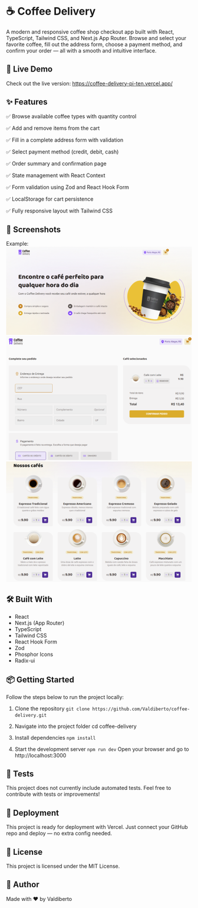# ☕ Coffee Delivery

A modern and responsive coffee shop checkout app built with React, TypeScript, Tailwind CSS, and Next.js App Router. Browse and select your favorite coffee, fill out the address form, choose a payment method, and confirm your order — all with a smooth and intuitive interface.

## 🚀 Live Demo

Check out the live version: https://coffee-delivery-pi-ten.vercel.app/

## ✨ Features

✅ Browse available coffee types with quantity control

✅ Add and remove items from the cart

✅ Fill in a complete address form with validation

✅ Select payment method (credit, debit, cash)

✅ Order summary and confirmation page

✅ State management with React Context

✅ Form validation using Zod and React Hook Form

✅ LocalStorage for cart persistence

✅ Fully responsive layout with Tailwind CSS

## 📸 Screenshots

Example:
![home page](public/images/preview1.png)
![checkout page](public/images/preview2.png)
![coffe list](public/images/preview3.png)

## 🛠️ Built With

- React
- Next.js (App Router)
- TypeScript
- Tailwind CSS
- React Hook Form
- Zod
- Phosphor Icons
- Radix-ui

## 📦 Getting Started

Follow the steps below to run the project locally:

1. Clone the repository
   `git clone https://github.com/Valdiberto/coffee-delivery.git`

2. Navigate into the project folder
   cd coffee-delivery

3. Install dependencies
   `npm install`

4. Start the development server
   `npm run dev`
   Open your browser and go to http://localhost:3000

## 🧪 Tests

This project does not currently include automated tests. Feel free to contribute with tests or improvements!

## 📁 Deployment

This project is ready for deployment with Vercel. Just connect your GitHub repo and deploy — no extra config needed.

## 📄 License

This project is licensed under the MIT License.

## 🙋 Author

Made with ❤️ by Valdiberto
